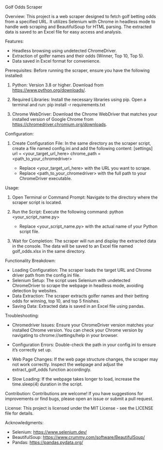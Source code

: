 Golf Odds Scraper

Overview:
This project is a web scraper designed to fetch golf betting odds from a specified URL. 
It utilizes Selenium with Chrome in headless mode to handle web scraping and BeautifulSoup for HTML parsing. 
The extracted data is saved to an Excel file for easy access and analysis.

Features:
- Headless browsing using undetected ChromeDriver.
- Extraction of golfer names and their odds (Winner, Top 10, Top 5).
- Data saved in Excel format for convenience.

Prerequisites:
Before running the scraper, ensure you have the following installed:

1. Python: Version 3.8 or higher. Download from https://www.python.org/downloads/.

2. Required Libraries: Install the necessary libraries using pip. Open a terminal and run:
   pip install -r requirements.txt

3. Chrome WebDriver: Download the Chrome WebDriver that matches your installed version of Google Chrome from https://chromedriver.chromium.org/downloads.

Configuration:
1. Create Configuration File: In the same directory as the scraper script, create a file named config.ini and add the following content:
   [settings]
   url = <your_target_url_here>
   chrome_path = <path_to_your_chromedriver>

   - Replace <your_target_url_here> with the URL you want to scrape.
   - Replace <path_to_your_chromedriver> with the full path to your ChromeDriver executable.

Usage:
1. Open Terminal or Command Prompt: Navigate to the directory where the scraper script is located.

2. Run the Script: Execute the following command:
   python <your_script_name.py>

   - Replace <your_script_name.py> with the actual name of your Python script file.

3. Wait for Completion: The scraper will run and display the extracted data in the console. 
   The data will be saved to an Excel file named golf_odds.xlsx in the same directory.

Functionality Breakdown:
- Loading Configuration: The scraper loads the target URL and Chrome driver path from the config.ini file.
- Selenium Setup: The script uses Selenium with undetected ChromeDriver to scrape the webpage in headless mode, avoiding detection by websites.
- Data Extraction: The scraper extracts golfer names and their betting odds for winning, top 10, and top 5 finishes.
- Saving Data: Extracted data is saved in an Excel file using pandas.

Troubleshooting:
- Chromedriver Issues: Ensure your ChromeDriver version matches your installed Chrome version. 
  You can check your Chrome version by navigating to chrome://settings/help in your browser.

- Configuration Errors: Double-check the path in your config.ini to ensure it’s correctly set up.

- Web Page Changes: If the web page structure changes, the scraper may not work correctly. 
  Inspect the webpage and adjust the extract_golf_odds function accordingly.

- Slow Loading: If the webpage takes longer to load, increase the time.sleep(4) duration in the script.

Contribution:
Contributions are welcome! If you have suggestions for improvements or find bugs, please open an issue or submit a pull request.

License:
This project is licensed under the MIT License - see the LICENSE file for details.

Acknowledgments:
- Selenium: https://www.selenium.dev/
- BeautifulSoup: https://www.crummy.com/software/BeautifulSoup/
- Pandas: https://pandas.pydata.org/
